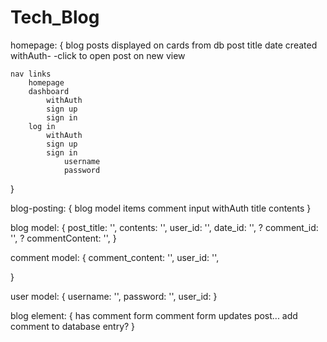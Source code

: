 # Tech_Blog

homepage: {
    blog posts displayed on cards from db
        post title
        date created
        withAuth-
        -click to open post on new view

    nav links
        homepage
        dashboard
            withAuth
            sign up
            sign in
        log in
            withAuth
            sign up
            sign in
                username
                password
    
}

blog-posting: {
    blog model items
    comment input withAuth
        title
        contents
}

blog model: {
    post_title: '',
    contents: '',
    user_id: '',
    date_id: '',
    ? comment_id: '',
    ? commentContent: '',
}

comment model: {
    comment_content: '',
    user_id: '',

}

user model: {
    username: '',
    password: '',
    user_id:
}

blog element: {
    has comment form
    comment form updates post... add comment to database entry?
}